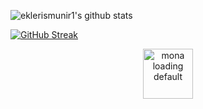 ![eklerismunir1's github stats](https://github-readme-stats.vercel.app/api?username=eklerismunir&show_icons=true&theme=radical)

[![GitHub Streak](https://streak-stats.demolab.com?user=eklerismunir&theme=radical)](https://git.io/streak-stats) 

<p align="center"><img width="80" height="80" src="https://github.githubassets.com/images/mona-loading-default.gif" alt="mona loading default" /></p>
